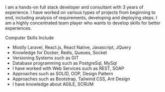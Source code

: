 I am a hands-on full stack developer and consultant with 3 years of experience. I have worked on various types of projects from beginning to end, including analysis of requirements, developing and deploying steps. I am a highly concentrated team player who wants to develop skills for better experiences.


Computer Skills Include

- Mostly Laravel, React.js, React Native, Javascript, JQuery
- Knowledge for Docker, Redis, Queues, Socket
- Versioning Systems such as GIT
- Database programming such as PostgreSql, MySql
- I have worked with Web Services such as REST, SOAP
- Approaches such as SOLID, OOP, Design Pattern
- Approaches such as Bootstrap, Tailwind CSS, Ant Design
- I have knowledge about AGILE, SCRUM
